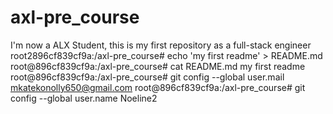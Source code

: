 # axl-pre_course
I'm now a ALX Student, this is my first repository as a full-stack engineer
root2896cf839cf9a:/axl-pre_course# echo 'my first readme' > README.md
root@896cf839cf9a:/axl-pre_course# cat README.md
my first readme
root@896cf839cf9a:/axl-pre_course# git config --global user.mail mkatekonolly650@gmail.com
root@896cf839cf9a:/axl-pre_course# git config --global user.name Noeline2

